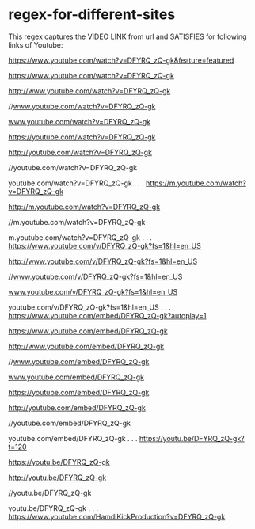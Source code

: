 # regex-for-different-sites

 This regex captures the VIDEO LINK from url and SATISFIES for following links of Youtube:

https://www.youtube.com/watch?v=DFYRQ_zQ-gk&feature=featured

https://www.youtube.com/watch?v=DFYRQ_zQ-gk

http://www.youtube.com/watch?v=DFYRQ_zQ-gk



//www.youtube.com/watch?v=DFYRQ_zQ-gk

www.youtube.com/watch?v=DFYRQ_zQ-gk

https://youtube.com/watch?v=DFYRQ_zQ-gk

http://youtube.com/watch?v=DFYRQ_zQ-gk

//youtube.com/watch?v=DFYRQ_zQ-gk

youtube.com/watch?v=DFYRQ_zQ-gk
.
.
.
https://m.youtube.com/watch?v=DFYRQ_zQ-gk

http://m.youtube.com/watch?v=DFYRQ_zQ-gk

//m.youtube.com/watch?v=DFYRQ_zQ-gk

m.youtube.com/watch?v=DFYRQ_zQ-gk
.
.
.
https://www.youtube.com/v/DFYRQ_zQ-gk?fs=1&hl=en_US

http://www.youtube.com/v/DFYRQ_zQ-gk?fs=1&hl=en_US

//www.youtube.com/v/DFYRQ_zQ-gk?fs=1&hl=en_US

www.youtube.com/v/DFYRQ_zQ-gk?fs=1&hl=en_US

youtube.com/v/DFYRQ_zQ-gk?fs=1&hl=en_US
.
.
.
https://www.youtube.com/embed/DFYRQ_zQ-gk?autoplay=1

https://www.youtube.com/embed/DFYRQ_zQ-gk

http://www.youtube.com/embed/DFYRQ_zQ-gk

//www.youtube.com/embed/DFYRQ_zQ-gk

www.youtube.com/embed/DFYRQ_zQ-gk

https://youtube.com/embed/DFYRQ_zQ-gk

http://youtube.com/embed/DFYRQ_zQ-gk

//youtube.com/embed/DFYRQ_zQ-gk

youtube.com/embed/DFYRQ_zQ-gk
.
.
.
https://youtu.be/DFYRQ_zQ-gk?t=120

https://youtu.be/DFYRQ_zQ-gk

http://youtu.be/DFYRQ_zQ-gk

//youtu.be/DFYRQ_zQ-gk

youtu.be/DFYRQ_zQ-gk
.
.
.
https://www.youtube.com/HamdiKickProduction?v=DFYRQ_zQ-gk 



